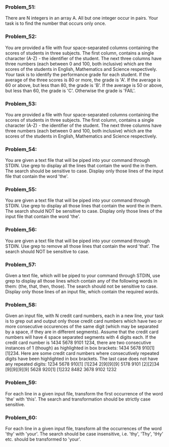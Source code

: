 ### Problem_51:
There are N integers in an array A. All but one integer occur in pairs. Your task is to find the number that occurs only once.

### Problem_52:
You are provided a file with four space-separated columns containing the scores of students in three subjects. The first column, contains a single character (A-Z) - the identifier of the student. The next three columns have three numbers (each between 0 and 100, both inclusive) which are the scores of the students in English, Mathematics and Science respectively. Your task is to identify the performance grade for each student. If the average of the three scores is 80 or more, the grade is 'A'. If the average is 60 or above, but less than 80, the grade is 'B'. If the average is 50 or above, but less than 60, the grade is 'C'. Otherwise the grade is 'FAIL'.

### Problem_53:
You are provided a file with four space-separated columns containing the scores of students in three subjects. The first column, contains a single character (A-Z) - the identifier of the student. The next three columns have three numbers (each between 0 and 100, both inclusive) which are the scores of the students in English, Mathematics and Science respectively.

### Problem_54:
You are given a text file that will be piped into your command through STDIN. Use grep to display all the lines that contain the word the in them. The search should be sensitive to case. Display only those lines of the input file that contain the word 'the'.

### Problem_55:
You are given a text file that will be piped into your command through STDIN. Use grep to display all those lines that contain the word the in them. The search should NOT be sensitive to case. Display only those lines of the input file that contain the word 'the'.

### Problem_56:
You are given a text file that will be piped into your command through STDIN. Use grep to remove all those lines that contain the word 'that'. The search should NOT be sensitive to case.

### Problem_57:
Given a text file, which will be piped to your command through STDIN, use grep to display all those lines which contain any of the following words in them: (the, that, then, those). The search should not be sensitive to case. Display only those lines of an input file, which contain the required words.

### Problem_58:
Given an input file, with N credit card numbers, each in a new line, your task is to grep out and output only those credit card numbers which have two or more consecutive occurences of the same digit (which may be separated by a space, if they are in different segments). Assume that the credit card numbers will have 4 space separated segments with 4 digits each. If the credit card number is 1434 5678 9101 1234, there are two consecutive instances of 1 (though) as highlighted in box brackets: 1434 5678 910[1] [1]234. Here are some credit card numbers where consecutively repeated digits have been highlighted in box brackets. The last case does not have any repeated digits: 
1234 5678 910[1] [1]234
2[9][9][9] 5178 9101 [2][2]34
[9][9][9][9] 5628 920[1] [1]232
8482 3678 9102 1232

### Problem_59:
For each line in a given input file, transform the first occurrence of the word 'the' with 'this'. The search and transformation should be strictly case sensitive.

### Problem_60:
For each line in a given input file, transform all the occurrences of the word 'thy' with 'your'. The search should be case insensitive, i.e. 'thy', 'Thy', 'tHy' etc. should be transformed to 'your'.
